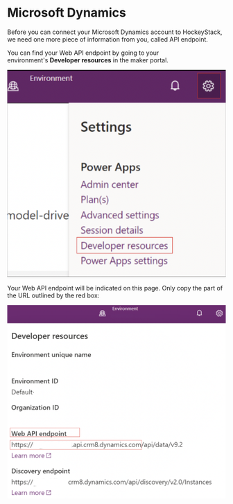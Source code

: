 # Microsoft Dynamics

Before you can connect your Microsoft Dynamics account to HockeyStack, we need one more piece of information from you, called API endpoint.

You can find your Web API endpoint by going to your environment's **Developer resources** in the maker portal.

![Screen Shot 2022-09-27 at 21.06.14.png](Microsoft%20Dynamics%20a50c2faa11534a1989ae483a9cbc1f2b/Screen_Shot_2022-09-27_at_21.06.14.png)

Your Web API endpoint will be indicated on this page. Only copy the part of the URL outlined by the red box:

![Screen Shot 2022-09-27 at 21.06.20.png](Microsoft%20Dynamics%20a50c2faa11534a1989ae483a9cbc1f2b/Screen_Shot_2022-09-27_at_21.06.20.png)